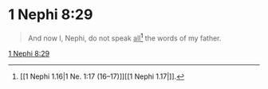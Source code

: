 # 1 Nephi 8:29

> And now I, Nephi, do not speak <u>all</u>[^a] the words of my father.

[1 Nephi 8:29](https://www.churchofjesuschrist.org/study/scriptures/bofm/1-ne/8?lang=eng&id=p29#p29)


[^a]: [[1 Nephi 1.16|1 Ne. 1:17 (16–17)]][[1 Nephi 1.17|]].  

